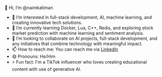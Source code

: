 👋 Hi, I’m @naimkatiman
- 👀 I’m interested in full-stack development, AI, machine learning, and creating innovative tech solutions.
- 🌱 I’m currently learning Docker, Lua, C++, Redis, and exploring stock market prediction with machine learning and sentiment analysis.
- 💞️ I’m looking to collaborate on AI projects, full-stack development, and any initiatives that combine technology with meaningful impact.
- 📫 How to reach me: You can reach me via [LinkedIn](https://www.linkedin.com/in/naimkatiman)
- 😄 Pronouns: He/Him
- ⚡ Fun fact: I'm a TikTok influencer who loves creating educational content with use of generative AI.

<!---
naimkatiman/naimkatiman is a ✨ special ✨ repository because its `README.md` (this file) appears on your GitHub profile.
You can click the Preview link to take a look at your changes.
--->

